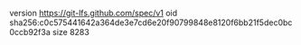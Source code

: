 version https://git-lfs.github.com/spec/v1
oid sha256:c0c575441642a364de3e7cd6e20f90799848e8120f6bb21f5dec0bc0ccb92f3a
size 8283
